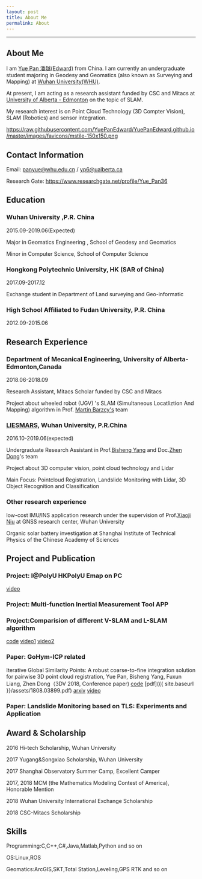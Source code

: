 ```yaml
---
layout: post
title: About Me
permalink: About
---
```



------
## About Me
I am [Yue Pan 潘越(Edward)](https://www.yuepanedward.com/) from China.
I am currently an undergraduate student majoring in Geodesy and Geomatics (also known as Surveying and Mapping) at [Wuhan University(WHU)](http://en.whu.edu.cn/).

At present, I am acting as a research assistant funded by CSC and Mitacs at [University of Alberta - Edmonton](https://www.ualberta.ca/) on the topic of SLAM.

My research interest is on Point Cloud Technology (3D Compter Vision), SLAM (Robotics) and sensor integration.

https://raw.githubusercontent.com/YuePanEdward/YuePanEdward.github.io/master/images/favicons/mstile-150x150.png


## Contact Information

Email: panyue@whu.edu.cn / yp6@ualberta.ca

Research Gate: https://www.researchgate.net/profile/Yue_Pan36


## Education
### Wuhan University ,P.R. China

2015.09-2019.06(Expected)

Major in Geomatics Engineering , School of Geodesy and Geomatics

Minor in Computer Science, School of Computer Science



 
### Hongkong Polytechnic University, HK (SAR of China)

2017.09-2017.12

Exchange student in Department of Land surveying and Geo-informatic



### High School Affiliated to Fudan University, P.R. China 
2012.09-2015.06



## Research Experience

### Department of Mecanical Engineering, University of Alberta-Edmonton,Canada

2018.06-2018.09

Research Assistant, Mitacs Scholar funded by CSC and Mitacs

Project about wheeled robot (UGV) 's SLAM (Simultaneous Locatliztion And Mapping) algorithm in Prof. [Martin Barzcy's](https://www.researchgate.net/profile/Martin_Barczyk/contributions) team



### [LIESMARS](http://www.lmars.whu.edu.cn/en/), Wuhan University, P.R.China

2016.10-2019.06(expected)

Undergraduate Research Assistant in Prof.[Bisheng Yang](https://scholar.google.ca/citations?user=TJkm8igAAAAJ&hl=en&oi=ao) and Doc.[Zhen Dong](https://scholar.google.com/citations?user=DZsF2oIAAAAJ&hl=en)'s team

Project about 3D computer vision, point cloud technology and Lidar

Main Focus: Pointcloud Registration, Landslide Monitoring with Lidar, 3D Object Recognition and Classification



### Other research experience 

low-cost IMU/INS application research under the supervision of Prof.[Xiaoji Niu](https://www.researchgate.net/profile/Xiaoji_Niu) at GNSS research center, Wuhan University 

Organic solar battery investigation at Shanghai Institute of Technical Physics of the Chinese Academy of Sciences 


## Project and Publication

### Project: I@PolyU   HKPolyU Emap on PC  

[video](https://www.youtube.com/watch?v=Nc12RI4Wj7g)

### Project: Multi-function Inertial Measurement Tool APP

### Project:Comparision of different V-SLAM and L-SLAM algorithm

[code](https://github.com/YuePanEdward/Cartographer_ros-on-Jackal)  [video1](https://www.youtube.com/watch?v=wJPFnWXptLo)  [video2](https://www.youtube.com/watch?v=zGrvtwrzm64)

### Paper: GoHym-ICP related

Iterative Global Similarity Points: A robust coarse-to-fine integration solution for pairwise 3D point cloud registration, Yue Pan, Bisheng Yang, Fuxun Liang, Zhen Dong（3DV 2018, Conference paper)  [code](https://github.com/YuePanEdward/IGSP)  [pdf]({{ site.baseurl }}/assets/1808.03899.pdf)  [arxiv](https://arxiv.org/abs/1808.03899)  [video](https://www.youtube.com/watch?v=kdAiYePkTQM)

### Paper: Landslide Monitoring based on TLS: Experiments and Application



## Award & Scholarship
2016 Hi-tech Scholarship, Wuhan University

2017 Yugang&Songxiao Scholarship, Wuhan University

2017 Shanghai Observatory Summer Camp, Excellent Camper

2017, 2018 MCM (the Mathematics Modeling Contest of America), Honorable Mention

2018 Wuhan University International Exchange Scholarship

2018 CSC-Mitacs Scholarship


## Skills
Programming:C,C++,C#,Java,Matlab,Python and so on

OS:Linux,ROS

Geomatics:ArcGIS,SKT,Total Station,Leveling,GPS RTK and so on


